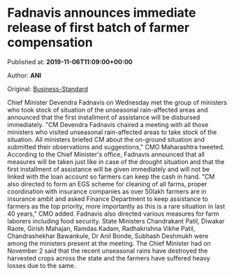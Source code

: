 
# Fadnavis announces immediate release of first batch of farmer compensation

Published at: **2019-11-06T11:09:00+00:00**

Author: **ANI**

Original: [Business-Standard](https://www.business-standard.com/article/news-ani/fadnavis-announces-to-immediately-release-first-installment-of-compensation-to-farmers-119110601002_1.html)

Chief Minister Devendra Fadnavis on Wednesday met the group of ministers who took stock of situation of the unseasonal rain-affected areas and announced that the first installment of assistance will be disbursed immediately.
"CM Devendra Fadnavis chaired a meeting with all those ministers who visited unseasonal rain-affected areas to take stock of the situation. All ministers briefed CM about the on-ground situation and submitted their observations and suggestions," CMO Maharashtra tweeted.
According to the Chief Minister's office, Fadnavis announced that all measures will be taken just like in case of the drought situation and that the first installment of assistance will be given immediately and will not be linked with the loan account so farmers can keep the cash in hand.
"CM also directed to form an EGS scheme for cleaning of all farms, proper coordination with insurance companies as over 50lakh farmers are in insurance ambit and asked Finance Department to keep assistance to farmers as the top priority, more importantly as this is a rare situation in last 40 years," CMO added.
Fadnavis also directed various measures for farm laborers including food security.
State Ministers Chandrakant Patil, Diwakar Raote, Girish Mahajan, Ramdas Kadam, Radhakrishna Vikhe Patil, Chandrashekhar Bawankule, Dr Anil Bonde, Subhash Deshmukh were among the ministers present at the meeting.
The Chief Minister had on November 2 said that the recent unseasonal rains have destroyed the harvested crops across the state and the farmers have suffered heavy losses due to the same.
